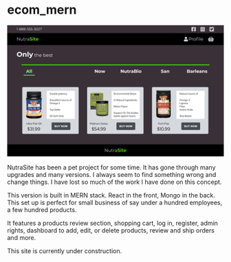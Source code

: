 # ecom_mern
![nutra site](frontend/public/images/nutrasite-screenshot.png)

NutraSite has been a pet project for some time. It has gone through many upgrades and many versions. I always seem to find something wrong and change things. I have lost so much of the work I have done on this concept. 

This version is built in MERN stack. React in the front, Mongo in the back. This set up is perfect for small business of say under a hundred employees, a few hundred products. 

It features a products review section, shopping cart, log in, register, admin rights, dashboard to add, edit, or delete products, review and ship orders and more.

This site is currently under construction.
